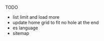 TODO

- list limit and load more
- update home grid to fit no hole at the end
- es language 
- sitemap